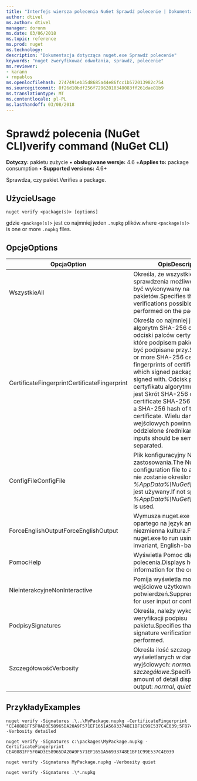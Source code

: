 ```yaml
---
title: "Interfejs wiersza polecenia NuGet Sprawdź polecenie | Dokumentacja firmy Microsoft"
author: dtivel
ms.author: dtivel
manager: doronm
ms.date: 03/06/2018
ms.topic: reference
ms.prod: nuget
ms.technology: 
description: "Dokumentacja dotycząca nuget.exe Sprawdź polecenie"
keywords: "nuget zweryfikować odwołania, sprawdź, polecenie"
ms.reviewer:
- karann
- rmpablos
ms.openlocfilehash: 2747491eb35d8685a44e86fcc1b572013982c754
ms.sourcegitcommit: 8f26d10bdf256f72962010348083ff261dae81b9
ms.translationtype: MT
ms.contentlocale: pl-PL
ms.lasthandoff: 03/08/2018
---
```

# <a name="verify-command-nuget-cli"></a><span data-ttu-id="4a38a-104">Sprawdź polecenia (NuGet CLI)</span><span class="sxs-lookup"><span data-stu-id="4a38a-104">verify command (NuGet CLI)</span></span>

<span data-ttu-id="4a38a-105">**Dotyczy:** pakietu zużycie &bullet; **obsługiwane wersje:** 4.6 +</span><span class="sxs-lookup"><span data-stu-id="4a38a-105">**Applies to:** package consumption &bullet; **Supported versions:** 4.6+</span></span>

<span data-ttu-id="4a38a-106">Sprawdza, czy pakiet.</span><span class="sxs-lookup"><span data-stu-id="4a38a-106">Verifies a package.</span></span>

## <a name="usage"></a><span data-ttu-id="4a38a-107">Użycie</span><span class="sxs-lookup"><span data-stu-id="4a38a-107">Usage</span></span>

```cli
nuget verify <package(s)> [options]
```

<span data-ttu-id="4a38a-108">gdzie `<package(s)>` jest co najmniej jeden `.nupkg` plików.</span><span class="sxs-lookup"><span data-stu-id="4a38a-108">where `<package(s)>` is one or more `.nupkg` files.</span></span>

## <a name="options"></a><span data-ttu-id="4a38a-109">Opcje</span><span class="sxs-lookup"><span data-stu-id="4a38a-109">Options</span></span>

| <span data-ttu-id="4a38a-110">Opcja</span><span class="sxs-lookup"><span data-stu-id="4a38a-110">Option</span></span> | <span data-ttu-id="4a38a-111">Opis</span><span class="sxs-lookup"><span data-stu-id="4a38a-111">Description</span></span> |
| --- | --- |
| <span data-ttu-id="4a38a-112">Wszystkie</span><span class="sxs-lookup"><span data-stu-id="4a38a-112">All</span></span> | <span data-ttu-id="4a38a-113">Określa, że wszystkie sprawdzenia możliwe powinien być wykonywany na pakietów.</span><span class="sxs-lookup"><span data-stu-id="4a38a-113">Specifies that all verifications possible should be performed on the package(s).</span></span> |
| <span data-ttu-id="4a38a-114">CertificateFingerprint</span><span class="sxs-lookup"><span data-stu-id="4a38a-114">CertificateFingerprint</span></span> | <span data-ttu-id="4a38a-115">Określa co najmniej jeden algorytm SHA-256 certyfikatu odciski palców certyfikatów (s), które podpisem pakiety muszą być podpisane przy.</span><span class="sxs-lookup"><span data-stu-id="4a38a-115">Specifies one or more SHA-256 certificate fingerprints of certificates(s) which signed packages must be signed with.</span></span> <span data-ttu-id="4a38a-116">Odcisk palca certyfikatu algorytmu SHA-256 jest Skrót SHA-256 certyfikatu.</span><span class="sxs-lookup"><span data-stu-id="4a38a-116">A certificate SHA-256 fingerprint is a SHA-256 hash of the certificate.</span></span> <span data-ttu-id="4a38a-117">Wielu danych wejściowych powinny być oddzielone średnikami.</span><span class="sxs-lookup"><span data-stu-id="4a38a-117">Multiple inputs should be semicolon separated.</span></span> |
| <span data-ttu-id="4a38a-118">ConfigFile</span><span class="sxs-lookup"><span data-stu-id="4a38a-118">ConfigFile</span></span> | <span data-ttu-id="4a38a-119">Plik konfiguracyjny NuGet do zastosowania.</span><span class="sxs-lookup"><span data-stu-id="4a38a-119">The NuGet configuration file to apply.</span></span> <span data-ttu-id="4a38a-120">Jeśli nie zostanie określony, *%AppData%\NuGet\NuGet.Config* jest używany.</span><span class="sxs-lookup"><span data-stu-id="4a38a-120">If not specified, *%AppData%\NuGet\NuGet.Config* is used.</span></span> |
| <span data-ttu-id="4a38a-121">ForceEnglishOutput</span><span class="sxs-lookup"><span data-stu-id="4a38a-121">ForceEnglishOutput</span></span> | <span data-ttu-id="4a38a-122">Wymusza nuget.exe przy użyciu opartego na język angielski, niezmienna kultura.</span><span class="sxs-lookup"><span data-stu-id="4a38a-122">Forces nuget.exe to run using an invariant, English-based culture.</span></span> |
| <span data-ttu-id="4a38a-123">Pomoc</span><span class="sxs-lookup"><span data-stu-id="4a38a-123">Help</span></span> | <span data-ttu-id="4a38a-124">Wyświetla Pomoc dla polecenia.</span><span class="sxs-lookup"><span data-stu-id="4a38a-124">Displays help information for the command.</span></span> |
| <span data-ttu-id="4a38a-125">Nieinterakcyjne</span><span class="sxs-lookup"><span data-stu-id="4a38a-125">NonInteractive</span></span> | <span data-ttu-id="4a38a-126">Pomija wyświetla monit o dane wejściowe użytkownika lub potwierdzeń.</span><span class="sxs-lookup"><span data-stu-id="4a38a-126">Suppresses prompts for user input or confirmations.</span></span> |
| <span data-ttu-id="4a38a-127">Podpisy</span><span class="sxs-lookup"><span data-stu-id="4a38a-127">Signatures</span></span> | <span data-ttu-id="4a38a-128">Określa, należy wykonać weryfikacji podpisu pakietu.</span><span class="sxs-lookup"><span data-stu-id="4a38a-128">Specifies that package signature verification should be performed.</span></span> |
| <span data-ttu-id="4a38a-129">Szczegółowość</span><span class="sxs-lookup"><span data-stu-id="4a38a-129">Verbosity</span></span> | <span data-ttu-id="4a38a-130">Określa ilość szczegółów wyświetlanych w danych wyjściowych: *normalne*, *quiet*, *szczegółowe*.</span><span class="sxs-lookup"><span data-stu-id="4a38a-130">Specifies the amount of detail displayed in the output: *normal*, *quiet*, *detailed*.</span></span> |

## <a name="examples"></a><span data-ttu-id="4a38a-131">Przykłady</span><span class="sxs-lookup"><span data-stu-id="4a38a-131">Examples</span></span>

```cli
nuget verify -Signatures .\..\MyPackage.nupkg -CertificateFingerprint "CE40881FF5F0AD3E58965DA20A9F571EF1651A56933748E1BF1C99E537C4E039;5F874AAF47BCB268A19357364E7FBB09D6BF9E8A93E1229909AC5CAC865802E2" -Verbosity detailed

nuget verify -Signatures c:\packages\MyPackage.nupkg -CertificateFingerprint CE40881FF5F0AD3E58965DA20A9F571EF1651A56933748E1BF1C99E537C4E039

nuget verify -Signatures MyPackage.nupkg -Verbosity quiet

nuget verify -Signatures .\*.nupkg
```
